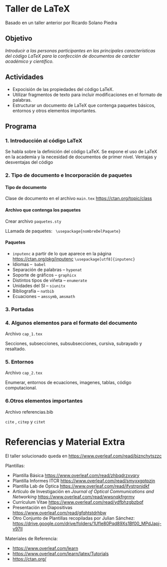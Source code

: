 # Taller de LaTeX

Basado en un taller anterior por Ricardo Solano Piedra


## Objetivo 

*Introducir a las personas participantes en las principales características del código LaTeX para la confección de documentos de carácter académico y científico.*


## Actividades

* Expocisión de las propiedades del código LaTeX.
* Utilizar fragmentos de texto para incluir modificaciones en el formato de palabras.
* Estructurar un documento de LaTeX que contenga paquetes básicos, entornos y otros elementos importantes.


## Programa

### 1. Introducción al código LaTeX

Se habla sobre la definición del código LaTeX.
Se expone el uso de LaTeX en la academia y la necesidad de documentos de primer nivel.
Ventajas y desventajas del código


### 2. Tipo de documento e Incorporación de paquetes

#### Tipo de documento
Clase de documento en el archivo ```main.tex```   https://ctan.org/topic/class 

#### Archivo que contenga los paquetes
Crear archivo ```paquetes.sty```

LLamada de paquetes: ``` \usepackage{nombreDelPaquete}```

#### Paquetes
*  ```inputenc``` a partir de lo que aparece en la página https://ctan.org/pkg/inputenc  ``` \usepackage[utf8]{inputenc} ```
*  Idiomas –``` babel```
*  Separación de palabras – ```hypenat```
*  Soporte de gráficos – ```graphicx ```
*  Distintos tipos de viñeta – ```enumerate```
*  Unidades del SI – ```siunitx```
*  Bibliografía – ```natbib```
*  Ecuaciones – ```amssymb```, ```amsmath```


### 3. Portadas

### 4. Algunos elementos para el formato del documento

Archivo ```cap_1.tex```

Secciones, subsecciones, subsubsecciones, cursiva, subrayado y resaltado.


### 5. Entornos

Archivo ```cap_2.tex```

Enumerar, entornos de ecuaciones, imagenes, tablas, código computacional.


### 6.Otros elementos importantes

Archivo referencias.bib

```cite``` , ```citep``` y ```citet```



# Referencias y Material Extra

El taller solucionado queda en https://www.overleaf.com/read/bjznchytszzc

Plantillas:
 
* Plantilla Básica   https://www.overleaf.com/read/zhbqdrzxvqry
* Plantilla Informes ITCR   https://www.overleaf.com/read/smyxxgptpzjn
* Plantilla Lab de Óptica   https://www.overleaf.com/read/jfvstrpnjdkf
* Artículo de Investigación en *Journal of Optical Communications and Networking*   https://www.overleaf.com/read/wwsnqkfrgrmv
* Currículum Vitae   https://www.overleaf.com/read/ydfbhzgbzbqf
* Presentación en Diapositivas   https://www.overleaf.com/read/gfqhtstdrhbw
* Otro Conjunto de Plantillas recopiladas por Julian Sánchez: https://drive.google.com/drive/folders/1UfIe80Pqd89Xs1Bf00_MPdJapj-v97II 


Materiales de Referencia:

* https://www.overleaf.com/learn
* https://www.overleaf.com/learn/latex/Tutorials
* https://ctan.org/


